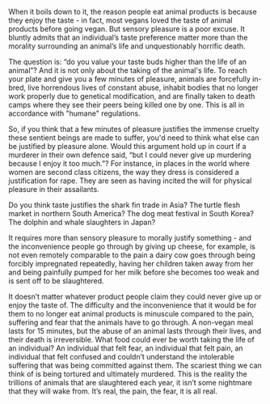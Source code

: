 When it boils down to it, the reason people eat animal products is because they enjoy the taste - in fact, most vegans loved the taste of animal products before going vegan. But sensory pleasure is a poor excuse. It bluntly admits that an individual’s taste preference matter more than the morality surrounding an animal’s life and unquestionably horrific death. 

The question is: “do you value your taste buds higher than the life of an animal”? And it is not only about the taking of the animal's life. To reach your plate and give you a few minutes of pleasure, animals are forcefully in-bred, live horrendous lives of constant abuse, inhabit bodies that no longer work properly due to genetical modification, and are finally taken to death camps where they see their peers being killed one by one. This is all in accordance with "humane" regulations.

So, if you think that a few minutes of pleasure justifies the immense cruelty these sentient beings are made to suffer, you'd need to think what else can be justified by pleasure alone. Would this argument hold up in court if a murderer in their own defence said, “but I could never give up murdering because I enjoy it too much.”? For instance, in places in the world where women are second class citizens, the way they dress is considered a justification for rape. They are seen as having incited the will for physical pleasure in their assailants.

Do you think taste justifies the shark fin trade in Asia? The turtle flesh market in northern South America? The dog meat festival in South Korea? The dolphin and whale slaughters in Japan?

It requires more than sensory pleasure to morally justify something - and the inconvenience people go through by giving up cheese, for example, is not even remotely comparable to the pain a dairy cow goes through being forcibly impregnated repeatedly, having her children taken away from her and being painfully pumped for her milk before she becomes too weak and is sent off to be slaughtered. 

It doesn’t matter whatever product people claim they could never give up or enjoy the taste of. The difficulty and the inconvenience that it would be for them to no longer eat animal products is minuscule compared to the pain, suffering and fear that the animals have to go through. A non-vegan meal lasts for 15 minutes, but the abuse of an animal lasts through their lives, and their death is irreversible. What food could ever be worth taking the life of an individual? An individual that felt fear, an individual that felt pain, an individual that felt confused and couldn’t understand the intolerable suffering that was being committed against them. The scariest thing we can think of is being tortured and ultimately murdered. This is the reality the trillions of animals that are slaughtered each year, it isn’t some nightmare that they will wake from. It’s real, the pain, the fear, it is all real.
